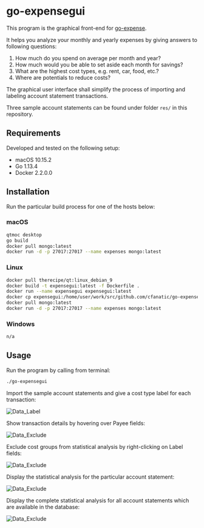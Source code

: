 # go-expensegui

This program is the graphical front-end for [go-expense](https://github.com/cfanatic/go-expense).

It helps you analyze your monthly and yearly expenses by giving answers to following questions:

1. How much do you spend on average per month and year?
2. How much would you be able to set aside each month for savings?
3. What are the highest cost types, e.g. rent, car, food, etc.?
4. Where are potentials to reduce costs?

The graphical user interface shall simplify the process of importing and labeling account statement transactions.

Three sample account statements can be found under folder `res/` in this repository.

## Requirements

Developed and tested on the following setup:

- macOS 10.15.2
- Go 1.13.4
- Docker 2.2.0.0

## Installation

Run the particular build process for one of the hosts below:

### macOS

```bash
qtmoc desktop
go build
docker pull mongo:latest
docker run -d -p 27017:27017 --name expenses mongo:latest
```

### Linux

```bash
docker pull therecipe/qt:linux_debian_9
docker build -t expensegui:latest -f Dockerfile .
docker run --name expensegui expensegui:latest
docker cp expensegui:/home/user/work/src/github.com/cfanatic/go-expensegui/deploy/linux/go-expensegui .
docker pull mongo:latest
docker run -d -p 27017:27017 --name expenses mongo:latest
```

### Windows

```bash
n/a
```

## Usage

Run the program by calling from terminal:

```bash
./go-expensegui
```

Import the sample account statements and give a cost type label for each transaction:

![Data_Label](https://raw.githubusercontent.com/cfanatic/go-expensegui/master/res/go-expensegui-1.png)

Show transaction details by hovering over Payee fields:

![Data_Exclude](https://raw.githubusercontent.com/cfanatic/go-expensegui/master/res/go-expensegui-3.png)

Exclude cost groups from statistical analysis by right-clicking on Label fields:

![Data_Exclude](https://raw.githubusercontent.com/cfanatic/go-expensegui/master/res/go-expensegui-2.png)

Display the statistical analysis for the particular account statement:

![Data_Exclude](https://raw.githubusercontent.com/cfanatic/go-expensegui/master/res/go-expensegui-4.png)

Display the complete statistical analysis for all account statements which are available in the database:

![Data_Exclude](https://raw.githubusercontent.com/cfanatic/go-expensegui/master/res/go-expensegui-5.png)
